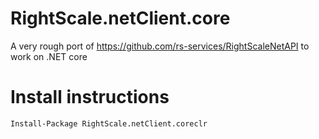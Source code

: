 # RightScale.netClient.core
A very rough port of https://github.com/rs-services/RightScaleNetAPI to work on .NET core

# Install instructions


```
Install-Package RightScale.netClient.coreclr
```
